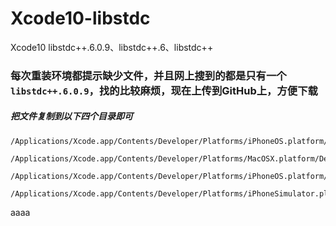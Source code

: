 # Xcode10-libstdc
Xcode10 libstdc++.6.0.9、libstdc++.6、libstdc++

### 每次重装环境都提示缺少文件，并且网上搜到的都是只有一个```libstdc++.6.0.9```，找的比较麻烦，现在上传到GitHub上，方便下载

##### 把文件复制到以下四个目录即可

```
/Applications/Xcode.app/Contents/Developer/Platforms/iPhoneOS.platform/Developer/Library/CoreSimulator/Profiles/Runtimes/iOS.simruntime/Contents/Resources/RuntimeRoot/usr/lib/

/Applications/Xcode.app/Contents/Developer/Platforms/MacOSX.platform/Developer/SDKs/MacOSX.sdk/usr/lib/

/Applications/Xcode.app/Contents/Developer/Platforms/iPhoneOS.platform/Developer/SDKs/iPhoneOS.sdk/usr/lib/

/Applications/Xcode.app/Contents/Developer/Platforms/iPhoneSimulator.platform/Developer/SDKs/iPhoneSimulator.sdk/usr/lib/
```

aaaa
